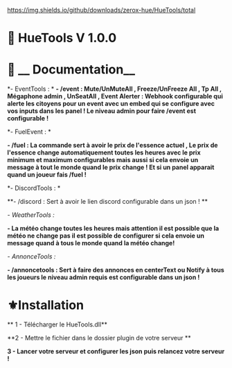 https://img.shields.io/github/downloads/zerox-hue/HueTools/total

# :green_book: __HueTools__ V 1.0.0


# :blue_book:  __ Documentation__

*- EventTools : *
**- /event :  Mute/UnMuteAll , Freeze/UnFreeze All , Tp All ,  Mégaphone admin , UnSeatAll , Event Alerter : Webhook  configurable qui alerte les citoyens pour un event avec un embed qui se configure avec vos inputs dans les                panel !  Le niveau admin pour faire /event est configurable !**

*- FuelEvent : * 

 **- /fuel : La commande sert à avoir le prix de l'essence actuel  , Le prix de l'essence change automatiquement toutes les heures avec le prix minimum et maximum configurables mais aussi si cela envoie un message à tout                      le monde quand le prix change ! Et si un panel apparait quand un joueur fais /fuel !**

*- DiscordTools : * 

 **- /discord : Sert à avoir le lien discord configurable dans un  json ! **

*- WeatherTools :* 

**- La météo change toutes les heures mais attention il est possible que la météo ne change pas il est possible de configurer si cela envoie un message quand à tous le monde quand la météo change!**

*- AnnonceTools :*

 **- /annoncetools : Sert à faire des annonces en centerText ou Notify à tous les joueurs le niveau admin requis est configurable dans un json !**

# :fleur_de_lis:__Installation__

** 1 - Télécharger le HueTools.dll**

**2 - Mettre le fichier dans le dossier plugin de votre serveur **

**3 - Lancer votre serveur et configurer les json puis relancez votre serveur !**
